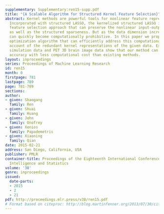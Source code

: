 ```yaml
---
supplementary: Supplementary:ren15-supp.pdf
title: "{A Scalable Algorithm for Structured Kernel Feature Selection}"
abstract: Kernel methods are powerful tools for nonlinear feature representation.
  Incorporated with structured LASSO, the kernelized structured LASSO is an effective
  feature selection approach that can preserve the nonlinear input-output relationships
  as well as the structured sparseness. But as the data dimension increases, the method
  can quickly become computationally prohibitive. In this paper we propose a stochastic
  optimization algorithm that can efficiently address this computational problem on
  account of the redundant kernel representations of the given data. Experiments on
  simulation data and PET 3D brain image data show that our method can achieve superior
  accuracy with less computational cost than existing methods.
layout: inproceedings
series: Proceedings of Machine Learning Research
id: ren15
month: 0
firstpage: 781
lastpage: 789
page: 781-789
sections: 
author:
- given: Shaogang
  family: Ren
- given: Shuai
  family: Huang
- given: John
  family: Onofrey
- given: Xenios
  family: Papademetris
- given: Xiaoning
  family: Qian
date: 2015-02-21
address: San Diego, California, USA
publisher: PMLR
container-title: Proceedings of the Eighteenth International Conference on Artificial
  Intelligence and Statistics
volume: '38'
genre: inproceedings
issued:
  date-parts:
  - 2015
  - 2
  - 21
pdf: http://proceedings.mlr.press/v38/ren15.pdf
# Format based on citeproc: http://blog.martinfenner.org/2013/07/30/citeproc-yaml-for-bibliographies/
---
```

